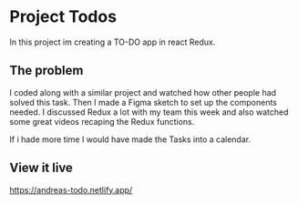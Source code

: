 # Project Todos

In this project im creating a TO-DO app in react Redux.

## The problem

I coded along with a similar project and watched how other people had solved this task. Then I made a Figma sketch to set up the components needed. I discussed Redux a lot with my team this week and also watched some great videos recaping the Redux functions.

If i hade more time I would have made the Tasks into a calendar.

## View it live

https://andreas-todo.netlify.app/

